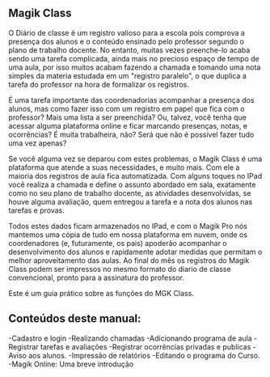 
## Magik Class

O Diário de classe é um registro valioso para a escola pois comprova a presença dos alunos e o conteúdo ensinado pelo professor segundo o plano de trabalho docente. No entanto, muitas vezes preenche-lo acaba sendo uma tarefa complicada, ainda mais no precioso espaço de tempo de uma aula, por isso muitos acabam fazendo a chamada e tomando uma nota simples da materia estudada em um "registro paralelo", o que duplica a tarefa do professor na hora de formalizar os registros.

É uma tarefa importante das coordenadorias acompanhar a presença dos alunos, mas como fazer isso com um registro em papel que fica com o professor? Mais uma lista a ser preenchida? Ou, talvez, você tenha que acessar alguma plataforma online e ficar marcando presenças, notas, e ocorrências? É muita trabalheira, não? Será que não é possível fazer tudo uma vez apenas?

Se você alguma vez se deparou com estes problemas, o Magik Class é uma plataforma que atende a suas necessidades, e muito mais. Com ele a maioria dos registros de aula fica automatizada. Com alguns toques no IPad você realiza a chamada e define o assunto abordado em sala, exatamente como no seu plano de trabalho docente, as atividades desenvolvidas, se houve alguma avaliação, quem entregou a tarefa e a nota dos alunos nas tarefas e provas.

Todos estes dados ficam armazenados no IPad, e com o Magik Pro nós mantemos uma cópia de tudo em nossa plataforma em nuvem, onde os coordenadores (e, futuramente, os pais) apoderão acompanhar o desenvolvimento dos alunos e rapidamente adotar medidas que permitam o melhor aproveitamento das aulas. Ao final do mês os registros do Magik Class podem ser impressos no mesmo formato do diario de classe convencional, pronto para a assinatura do professor.

Este é um guia prático sobre as funções do MGK Class.

## Conteúdos deste manual:
-Cadastro e login
-Realizando chamadas
-Adicionando programa de aula
-Registrar tarefas e avaliações
-Registrar ocorrências privadas e publicas
-Aviso aos alunos.
-Impressão de relatórios
-Editando o programa do Curso.
-Magik Online: Uma breve introdução

